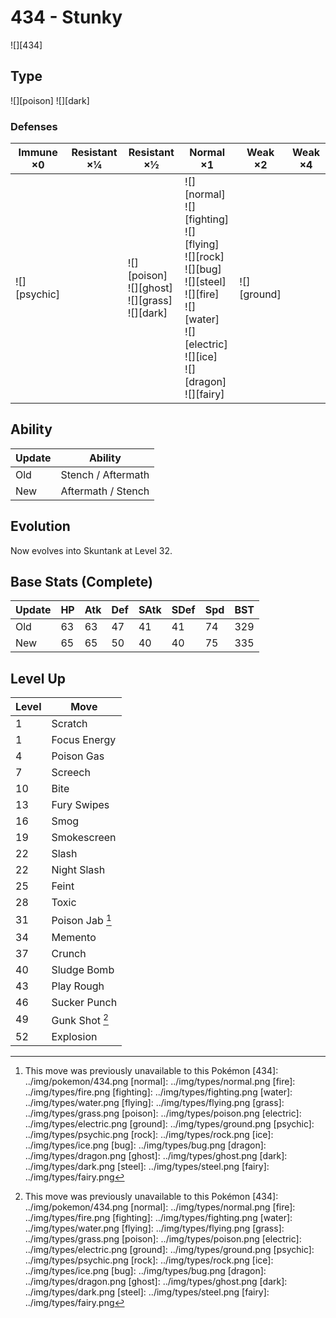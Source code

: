 # 434 - Stunky
![][434]

## Type

![][poison]  ![][dark]

### Defenses

Immune ×0 | Resistant ×¼ | Resistant ×½ | Normal ×1 | Weak ×2 | Weak ×4
---       | ---          | ---          | ---       | ---     | ---
![][psychic]<br> | | ![][poison]<br> ![][ghost]<br> ![][grass]<br> ![][dark]<br> | ![][normal]<br> ![][fighting]<br> ![][flying]<br> ![][rock]<br> ![][bug]<br> ![][steel]<br> ![][fire]<br> ![][water]<br> ![][electric]<br> ![][ice]<br> ![][dragon]<br> ![][fairy]<br> | ![][ground]<br> | | 

## Ability

Update | Ability
---    | ---
Old    | Stench / Aftermath
New    | Aftermath / Stench

## Evolution
Now evolves into Skuntank at Level 32.

## Base Stats (Complete)

Update | HP | Atk | Def | SAtk | SDef | Spd | BST
---    | ---| --- | --- | ---  | ---  | --- | ---
Old    | 63 |  63 |  47 |  41  |  41  |  74  |  329
New    | 65 |  65 |  50 |  40  |  40  |  75  |  335

## Level Up

Level | Move
---   | ---
  1   | Scratch
  1   | Focus Energy
  4   | Poison Gas
  7   | Screech
 10   | Bite
 13   | Fury Swipes
 16   | Smog
 19   | Smokescreen
 22   | Slash
 22   | Night Slash
 25   | Feint
 28   | Toxic
 31   | Poison Jab [^1]
 34   | Memento
 37   | Crunch
 40   | Sludge Bomb
 43   | Play Rough
 46   | Sucker Punch
 49   | Gunk Shot [^1]
 52   | Explosion

[^1]: This move was previously unavailable to this Pokémon
[434]: ../img/pokemon/434.png
[normal]: ../img/types/normal.png
[fire]: ../img/types/fire.png
[fighting]: ../img/types/fighting.png
[water]: ../img/types/water.png
[flying]: ../img/types/flying.png
[grass]: ../img/types/grass.png
[poison]: ../img/types/poison.png
[electric]: ../img/types/electric.png
[ground]: ../img/types/ground.png
[psychic]: ../img/types/psychic.png
[rock]: ../img/types/rock.png
[ice]: ../img/types/ice.png
[bug]: ../img/types/bug.png
[dragon]: ../img/types/dragon.png
[ghost]: ../img/types/ghost.png
[dark]: ../img/types/dark.png
[steel]: ../img/types/steel.png
[fairy]: ../img/types/fairy.png
